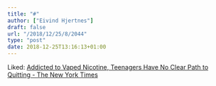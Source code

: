```yaml
---
title: "#"
author: ["Eivind Hjertnes"]
draft: false
url: "/2018/12/25/8/2044"
type: "post"
date: 2018-12-25T13:16:13+01:00
---
```


Liked:
[Addicted
to Vaped Nicotine, Teenagers Have No Clear Path to Quitting - The New
York Times](https://www.nytimes.com/2018/12/18/health/vaping-nicotine-teenagers.html)
